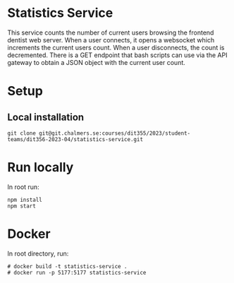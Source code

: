 # Statistics Service
This service counts the number of current users browsing the frontend dentist web server. When a user connects, it opens a websocket which increments the current users count. When a user disconnects, the count is decremented. There is a GET endpoint that bash scripts can use via the API gateway to obtain a JSON object with the current user count.

# Setup

## Local installation

```
git clone git@git.chalmers.se:courses/dit355/2023/student-teams/dit356-2023-04/statistics-service.git
```

# Run locally
In root run:
```
npm install
npm start
```

# Docker

In root directory, run:
```
# docker build -t statistics-service .
# docker run -p 5177:5177 statistics-service
```
